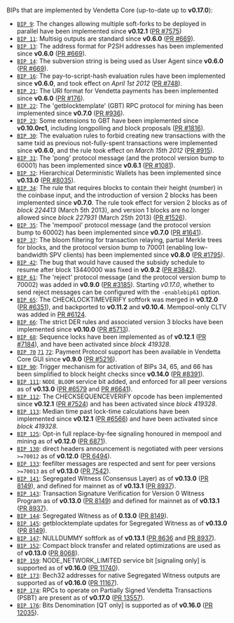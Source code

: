 BIPs that are implemented by Vendetta Core (up-to-date up to **v0.17.0**):

* [`BIP 9`](https://github.com/vendetta/bips/blob/master/bip-0009.mediawiki): The changes allowing multiple soft-forks to be deployed in parallel have been implemented since **v0.12.1**  ([PR #7575](https://github.com/vendetta/vendetta/pull/7575))
* [`BIP 11`](https://github.com/vendetta/bips/blob/master/bip-0011.mediawiki): Multisig outputs are standard since **v0.6.0** ([PR #669](https://github.com/vendetta/vendetta/pull/669)).
* [`BIP 13`](https://github.com/vendetta/bips/blob/master/bip-0013.mediawiki): The address format for P2SH addresses has been implemented since **v0.6.0** ([PR #669](https://github.com/vendetta/vendetta/pull/669)).
* [`BIP 14`](https://github.com/vendetta/bips/blob/master/bip-0014.mediawiki): The subversion string is being used as User Agent since **v0.6.0** ([PR #669](https://github.com/vendetta/vendetta/pull/669)).
* [`BIP 16`](https://github.com/vendetta/bips/blob/master/bip-0016.mediawiki): The pay-to-script-hash evaluation rules have been implemented since **v0.6.0**, and took effect on *April 1st 2012* ([PR #748](https://github.com/vendetta/vendetta/pull/748)).
* [`BIP 21`](https://github.com/vendetta/bips/blob/master/bip-0021.mediawiki): The URI format for Vendetta payments has been implemented since **v0.6.0** ([PR #176](https://github.com/vendetta/vendetta/pull/176)).
* [`BIP 22`](https://github.com/vendetta/bips/blob/master/bip-0022.mediawiki): The 'getblocktemplate' (GBT) RPC protocol for mining has been implemented since **v0.7.0** ([PR #936](https://github.com/vendetta/vendetta/pull/936)).
* [`BIP 23`](https://github.com/vendetta/bips/blob/master/bip-0023.mediawiki): Some extensions to GBT have been implemented since **v0.10.0rc1**, including longpolling and block proposals ([PR #1816](https://github.com/vendetta/vendetta/pull/1816)).
* [`BIP 30`](https://github.com/vendetta/bips/blob/master/bip-0030.mediawiki): The evaluation rules to forbid creating new transactions with the same txid as previous not-fully-spent transactions were implemented since **v0.6.0**, and the rule took effect on *March 15th 2012* ([PR #915](https://github.com/vendetta/vendetta/pull/915)).
* [`BIP 31`](https://github.com/vendetta/bips/blob/master/bip-0031.mediawiki): The 'pong' protocol message (and the protocol version bump to 60001) has been implemented since **v0.6.1** ([PR #1081](https://github.com/vendetta/vendetta/pull/1081)).
* [`BIP 32`](https://github.com/vendetta/bips/blob/master/bip-0032.mediawiki): Hierarchical Deterministic Wallets has been implemented since **v0.13.0** ([PR #8035](https://github.com/vendetta/vendetta/pull/8035)).
* [`BIP 34`](https://github.com/vendetta/bips/blob/master/bip-0034.mediawiki): The rule that requires blocks to contain their height (number) in the coinbase input, and the introduction of version 2 blocks has been implemented since **v0.7.0**. The rule took effect for version 2 blocks as of *block 224413* (March 5th 2013), and version 1 blocks are no longer allowed since *block 227931* (March 25th 2013) ([PR #1526](https://github.com/vendetta/vendetta/pull/1526)).
* [`BIP 35`](https://github.com/vendetta/bips/blob/master/bip-0035.mediawiki): The 'mempool' protocol message (and the protocol version bump to 60002) has been implemented since **v0.7.0** ([PR #1641](https://github.com/vendetta/vendetta/pull/1641)).
* [`BIP 37`](https://github.com/vendetta/bips/blob/master/bip-0037.mediawiki): The bloom filtering for transaction relaying, partial Merkle trees for blocks, and the protocol version bump to 70001 (enabling low-bandwidth SPV clients) has been implemented since **v0.8.0** ([PR #1795](https://github.com/vendetta/vendetta/pull/1795)).
* [`BIP 42`](https://github.com/vendetta/bips/blob/master/bip-0042.mediawiki): The bug that would have caused the subsidy schedule to resume after block 13440000 was fixed in **v0.9.2** ([PR #3842](https://github.com/vendetta/vendetta/pull/3842)).
* [`BIP 61`](https://github.com/vendetta/bips/blob/master/bip-0061.mediawiki): The 'reject' protocol message (and the protocol version bump to 70002) was added in **v0.9.0** ([PR #3185](https://github.com/vendetta/vendetta/pull/3185)). Starting *v0.17.0*, whether to send reject messages can be configured with the `-enablebip61` option.
* [`BIP 65`](https://github.com/vendetta/bips/blob/master/bip-0065.mediawiki): The CHECKLOCKTIMEVERIFY softfork was merged in **v0.12.0** ([PR #6351](https://github.com/vendetta/vendetta/pull/6351)), and backported to **v0.11.2** and **v0.10.4**. Mempool-only CLTV was added in [PR #6124](https://github.com/vendetta/vendetta/pull/6124).
* [`BIP 66`](https://github.com/vendetta/bips/blob/master/bip-0066.mediawiki): The strict DER rules and associated version 3 blocks have been implemented since **v0.10.0** ([PR #5713](https://github.com/vendetta/vendetta/pull/5713)).
* [`BIP 68`](https://github.com/vendetta/bips/blob/master/bip-0068.mediawiki): Sequence locks have been implemented as of **v0.12.1**  ([PR #7184](https://github.com/vendetta/vendetta/pull/7184)), and have been activated since *block 419328*.
* [`BIP 70`](https://github.com/vendetta/bips/blob/master/bip-0070.mediawiki) [`71`](https://github.com/vendetta/bips/blob/master/bip-0071.mediawiki) [`72`](https://github.com/vendetta/bips/blob/master/bip-0072.mediawiki): Payment Protocol support has been available in Vendetta Core GUI since **v0.9.0** ([PR #5216](https://github.com/vendetta/vendetta/pull/5216)).
* [`BIP 90`](https://github.com/vendetta/bips/blob/master/bip-0090.mediawiki): Trigger mechanism for activation of BIPs 34, 65, and 66 has been simplified to block height checks since **v0.14.0** ([PR #8391](https://github.com/vendetta/vendetta/pull/8391)).
* [`BIP 111`](https://github.com/vendetta/bips/blob/master/bip-0111.mediawiki): `NODE_BLOOM` service bit added, and enforced for all peer versions as of **v0.13.0** ([PR #6579](https://github.com/vendetta/vendetta/pull/6579) and [PR #6641](https://github.com/vendetta/vendetta/pull/6641)).
* [`BIP 112`](https://github.com/vendetta/bips/blob/master/bip-0112.mediawiki): The CHECKSEQUENCEVERIFY opcode has been implemented since **v0.12.1** ([PR #7524](https://github.com/vendetta/vendetta/pull/7524)) and has been activated since *block 419328*.
* [`BIP 113`](https://github.com/vendetta/bips/blob/master/bip-0113.mediawiki): Median time past lock-time calculations have been implemented since **v0.12.1** ([PR #6566](https://github.com/vendetta/vendetta/pull/6566)) and have been activated since *block 419328*.
* [`BIP 125`](https://github.com/vendetta/bips/blob/master/bip-0125.mediawiki): Opt-in full replace-by-fee signaling honoured in mempool and mining as of **v0.12.0** ([PR 6871](https://github.com/vendetta/vendetta/pull/6871)).
* [`BIP 130`](https://github.com/vendetta/bips/blob/master/bip-0130.mediawiki): direct headers announcement is negotiated with peer versions `>=70012` as of **v0.12.0** ([PR 6494](https://github.com/vendetta/vendetta/pull/6494)).
* [`BIP 133`](https://github.com/vendetta/bips/blob/master/bip-0133.mediawiki): feefilter messages are respected and sent for peer versions `>=70013` as of **v0.13.0** ([PR 7542](https://github.com/vendetta/vendetta/pull/7542)).
* [`BIP 141`](https://github.com/vendetta/bips/blob/master/bip-0141.mediawiki): Segregated Witness (Consensus Layer) as of **v0.13.0** ([PR 8149](https://github.com/vendetta/vendetta/pull/8149)), and defined for mainnet as of **v0.13.1** ([PR 8937](https://github.com/vendetta/vendetta/pull/8937)).
* [`BIP 143`](https://github.com/vendetta/bips/blob/master/bip-0143.mediawiki): Transaction Signature Verification for Version 0 Witness Program as of **v0.13.0** ([PR 8149](https://github.com/vendetta/vendetta/pull/8149)) and defined for mainnet as of **v0.13.1** ([PR 8937](https://github.com/vendetta/vendetta/pull/8937)).
* [`BIP 144`](https://github.com/vendetta/bips/blob/master/bip-0144.mediawiki): Segregated Witness as of **0.13.0** ([PR 8149](https://github.com/vendetta/vendetta/pull/8149)).
* [`BIP 145`](https://github.com/vendetta/bips/blob/master/bip-0145.mediawiki): getblocktemplate updates for Segregated Witness as of **v0.13.0** ([PR 8149](https://github.com/vendetta/vendetta/pull/8149)).
* [`BIP 147`](https://github.com/vendetta/bips/blob/master/bip-0147.mediawiki): NULLDUMMY softfork as of **v0.13.1** ([PR 8636](https://github.com/vendetta/vendetta/pull/8636) and [PR 8937](https://github.com/vendetta/vendetta/pull/8937)).
* [`BIP 152`](https://github.com/vendetta/bips/blob/master/bip-0152.mediawiki): Compact block transfer and related optimizations are used as of **v0.13.0** ([PR 8068](https://github.com/vendetta/vendetta/pull/8068)).
* [`BIP 159`](https://github.com/vendetta/bips/blob/master/bip-0159.mediawiki): NODE_NETWORK_LIMITED service bit [signaling only] is supported as of **v0.16.0** ([PR 11740](https://github.com/vendetta/vendetta/pull/11740)).
* [`BIP 173`](https://github.com/vendetta/bips/blob/master/bip-0173.mediawiki): Bech32 addresses for native Segregated Witness outputs are supported as of **v0.16.0** ([PR 11167](https://github.com/vendetta/vendetta/pull/11167)).
* [`BIP 174`](https://github.com/vendetta/bips/blob/master/bip-0174.mediawiki): RPCs to operate on Partially Signed Vendetta Transactions (PSBT) are present as of **v0.17.0** ([PR 13557](https://github.com/vendetta/vendetta/pull/13557)).
* [`BIP 176`](https://github.com/vendetta/bips/blob/master/bip-0176.mediawiki): Bits Denomination [QT only] is supported as of **v0.16.0** ([PR 12035](https://github.com/vendetta/vendetta/pull/12035)).
